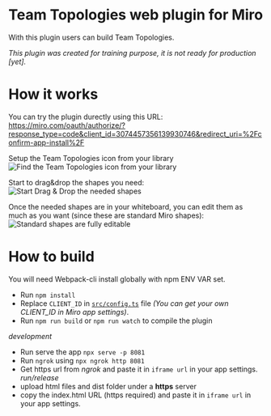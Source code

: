 # Team Topologies web plugin for Miro

With this plugin users can build Team Topologies.

_This plugin was created for training purpose, it is not ready for production [yet]._

# How it works

You can try the plugin durectly using this URL: https://miro.com/oauth/authorize/?response_type=code&client_id=3074457356139930746&redirect_uri=%2Fconfirm-app-install%2F 

Setup the Team Topologies icon from your library
![Find the Team Topologies icon from your library](https://malparty.github.io/miro-team-topologies/readme-img/001.import_from_library.gif)

Start to drag&drop the shapes you need:
![Start Drag & Drop the needed shapes](https://malparty.github.io/miro-team-topologies/readme-img/002.Start_drag_and_drop.gif)

Once the needed shapes are in your whiteboard, you can edit them as much as you want (since these are standard Miro shapes):
![Standard shapes are fully editable](https://malparty.github.io/miro-team-topologies/readme-img/003.Standard_Miro_shapes_fully_editable.gif)

# How to build

You will need Webpack-cli install globally with npm ENV VAR set.

- Run `npm install`
- Replace `CLIENT_ID` in [`src/config.ts`](src/config.ts) file *(You can get your own _CLIENT_ID_ in Miro app settings)*.
- Run `npm run build` or `npm run watch` to compile the plugin

_development_
- Run serve the app `npx serve -p 8081`
- Run `ngrok` using `npx ngrok http 8081`
- Get https url from _ngrok_ and paste it in `iframe url` in your app settings.
  _run/release_
- upload html files and dist folder under a **https** server
- copy the index.html URL (https required) and paste it in `iframe url` in your app settings.
